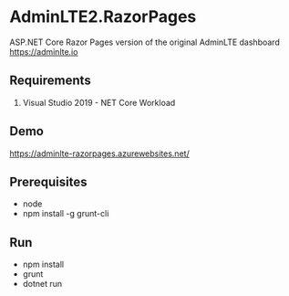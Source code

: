 # AdminLTE2.RazorPages
ASP.NET Core Razor Pages version of the original AdminLTE dashboard https://adminlte.io
## Requirements
1. Visual Studio 2019 - NET Core Workload
## Demo
https://adminlte-razorpages.azurewebsites.net/

## Prerequisites
- node
- npm install -g grunt-cli

## Run
- npm install
- grunt
- dotnet run
